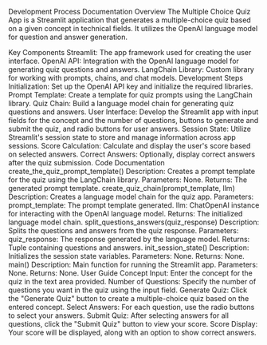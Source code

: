 Development Process Documentation
Overview
The Multiple Choice Quiz App is a Streamlit application that generates a multiple-choice quiz based on a given concept in technical fields. It utilizes the OpenAI language model for question and answer generation.

Key Components
Streamlit: The app framework used for creating the user interface.
OpenAI API: Integration with the OpenAI language model for generating quiz questions and answers.
LangChain Library: Custom library for working with prompts, chains, and chat models.
Development Steps
Initialization: Set up the OpenAI API key and initialize the required libraries.
Prompt Template: Create a template for quiz prompts using the LangChain library.
Quiz Chain: Build a language model chain for generating quiz questions and answers.
User Interface: Develop the Streamlit app with input fields for the concept and the number of questions, buttons to generate and submit the quiz, and radio buttons for user answers.
Session State: Utilize Streamlit's session state to store and manage information across app sessions.
Score Calculation: Calculate and display the user's score based on selected answers.
Correct Answers: Optionally, display correct answers after the quiz submission.
Code Documentation
create_the_quiz_prompt_template()
Description: Creates a prompt template for the quiz using the LangChain library.
Parameters: None.
Returns: The generated prompt template.
create_quiz_chain(prompt_template, llm)
Description: Creates a language model chain for the quiz app.
Parameters:
prompt_template: The prompt template generated.
llm: ChatOpenAI instance for interacting with the OpenAI language model.
Returns: The initialized language model chain.
split_questions_answers(quiz_response)
Description: Splits the questions and answers from the quiz response.
Parameters:
quiz_response: The response generated by the language model.
Returns: Tuple containing questions and answers.
init_session_state()
Description: Initializes the session state variables.
Parameters: None.
Returns: None.
main()
Description: Main function for running the Streamlit app.
Parameters: None.
Returns: None.
User Guide
Concept Input: Enter the concept for the quiz in the text area provided.
Number of Questions: Specify the number of questions you want in the quiz using the input field.
Generate Quiz: Click the "Generate Quiz" button to create a multiple-choice quiz based on the entered concept.
Select Answers: For each question, use the radio buttons to select your answers.
Submit Quiz: After selecting answers for all questions, click the "Submit Quiz" button to view your score.
Score Display: Your score will be displayed, along with an option to show correct answers.
